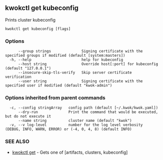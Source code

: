 ## kwokctl get kubeconfig

Prints cluster kubeconfig

```
kwokctl get kubeconfig [flags]
```

### Options

```
      --group strings              Signing certificate with the specified groups if modified (default [system:masters])
  -h, --help                       help for kubeconfig
      --host string                Override host[:port] for kubeconfig (default "127.0.0.1")
      --insecure-skip-tls-verify   Skip server certificate verification
      --user string                Signing certificate with the specified user if modified (default "kwok-admin")
```

### Options inherited from parent commands

```
  -c, --config stringArray   config path (default [~/.kwok/kwok.yaml])
      --dry-run              Print the command that would be executed, but do not execute it
      --name string          cluster name (default "kwok")
  -v, --v log-level          number for the log level verbosity (DEBUG, INFO, WARN, ERROR) or (-4, 0, 4, 8) (default INFO)
```

### SEE ALSO

* [kwokctl get](kwokctl_get.md)	 - Gets one of [artifacts, clusters, kubeconfig]

